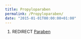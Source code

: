 ```yaml
---
title: Propyloparaben
permalink: /Propyloparaben/
date: "2015-01-01T00:00:00+01:00"
---
```


1.  REDIRECT [Paraben](/atopedia/Paraben "wikilink")
